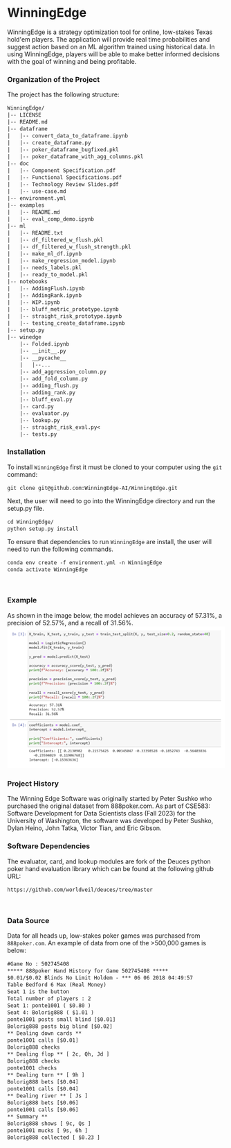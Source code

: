 # WinningEdge

WinningEdge is a strategy optimization tool for online, low-stakes Texas hold'em players. The application will provide real time probabilities and suggest action based on an ML algorithm trained using historical data. In using WinningEdge, players will be able to make better informed decisions with the goal of winning and being profitable.
<br>

### Organization of the Project<br>
The project has the following structure:
<br>

```
WinningEdge/
|-- LICENSE
|-- README.md
|-- dataframe
|   |-- convert_data_to_dataframe.ipynb
|   |-- create_dataframe.py
|   |-- poker_dataframe_bugfixed.pkl
|   |-- poker_dataframe_with_agg_columns.pkl
|-- doc
|   |-- Component Specification.pdf
|   |-- Functional Specifications.pdf
|   |-- Technology Review Slides.pdf
|   |-- use-case.md
|-- environment.yml
|-- examples
|   |-- README.md
|   |-- eval_comp_demo.ipynb
|-- ml
|   |-- README.txt
|   |-- df_filtered_w_flush.pkl
|   |-- df_filtered_w_flush_strength.pkl
|   |-- make_ml_df.ipynb
|   |-- make_regression_model.ipynb
|   |-- needs_labels.pkl
|   |-- ready_to_model.pkl
|-- notebooks
|   |-- AddingFlush.ipynb
|   |-- AddingRank.ipynb
|   |-- WIP.ipynb
|   |-- bluff_metric_prototype.ipynb
|   |-- straight_risk_prototype.ipynb
|   |-- testing_create_dataframe.ipynb
|-- setup.py
|-- winedge
    |-- Folded.ipynb
    |-- __init__.py
    |-- __pycache__
    |   |--...
    |-- add_aggression_column.py
    |-- add_fold_column.py
    |-- adding_flush.py
    |-- adding_rank.py
    |-- bluff_eval.py
    |-- card.py
    |-- evaluator.py
    |-- lookup.py
    |-- straight_risk_eval.py<
    |-- tests.py
```


### Installation<br>
To install `WinningEdge` first it must be cloned to your computer using
the `git` command:<br>

```
git clone git@github.com:WinningEdge-AI/WinningEdge.git
```

Next, the user will need to go into the WinningEdge directory and run the setup.py file.<br>
```
cd WinningEdge/
python setup.py install
```

To ensure that dependencies to run `WinningEdge` are install, the user will need to run the following commands.

```
conda env create -f environment.yml -n WinningEdge
conda activate WinningEdge
```
<br>

### Example <br>
As shown in the image below, the model achieves an accuracy of 57.31%, a precision of 52.57%, and a recall of 31.56%.
![Example Image](example.png)

### Project History <br>
The Winning Edge Software was originally started by Peter Sushko who purchased the original dataset from 888poker.com. As part of CSE583: Software Development for Data Scientists class (Fall 2023) for the University of Washington, the software was developed by Peter Sushko, Dylan Heino, John Tatka,  Victor Tian, and Eric Gibson. 
<br>

### Software Dependencies <br>
The evaluator, card, and lookup modules are fork of the Deuces python poker hand evaluation library which can be found at the following github URL:

```
https://github.com/worldveil/deuces/tree/master
```
<br>

### Data Source
Data for all heads up, low-stakes poker games was purchased from `888poker.com`.
An example of data from one of the >500,000 games is below:
```
#Game No : 502745408
***** 888poker Hand History for Game 502745408 *****
$0.01/$0.02 Blinds No Limit Holdem - *** 06 06 2018 04:49:57
Table Bedford 6 Max (Real Money)
Seat 1 is the button
Total number of players : 2
Seat 1: ponte1001 ( $0.80 )
Seat 4: Bolorig888 ( $1.01 )
ponte1001 posts small blind [$0.01]
Bolorig888 posts big blind [$0.02]
** Dealing down cards **
ponte1001 calls [$0.01]
Bolorig888 checks
** Dealing flop ** [ 2c, Qh, Jd ]
Bolorig888 checks
ponte1001 checks
** Dealing turn ** [ 9h ]
Bolorig888 bets [$0.04]
ponte1001 calls [$0.04]
** Dealing river ** [ Js ]
Bolorig888 bets [$0.06]
ponte1001 calls [$0.06]
** Summary **
Bolorig888 shows [ 9c, Qs ]
ponte1001 mucks [ 9s, 6h ]
Bolorig888 collected [ $0.23 ]
```


